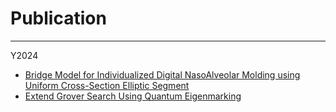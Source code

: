 # Publication

---

Y2024

* [Bridge Model for Individualized Digital NasoAlveolar Molding using Uniform Cross-Section Elliptic Segment](https://github.com/tatpongkatanyukul/iDNAM/tree/main/Phase1)
* [Extend Grover Search Using Quantum Eigenmarking](https://github.com/tatpongkatanyukul/Publication/tree/main/QEigenMarking)
